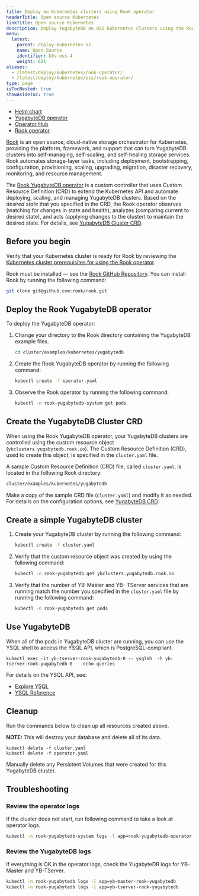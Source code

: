 ```yaml
---
title: Deploy on Kubernetes clusters using Rook operator
headerTitle: Open source Kubernetes
linkTitle: Open source Kubernetes
description: Deploy YugabyteDB on OSS Kubernetes clusters using the Rook YugabyteDB operator.
menu:
  latest:
    parent: deploy-kubernetes-sz
    name: Open Source
    identifier: k8s-oss-4
    weight: 621
aliases:
  - /latest/deploy/kubernetes/rook-operator/
  - /latest/deploy/kubernetes/oss/rook-operator/
type: page
isTocNested: true
showAsideToc: true
---
```



<ul class="nav nav-tabs-alt nav-tabs-yb">
  <li >
    <a href="/latest/deploy/kubernetes/single-zone/oss/helm-chart" class="nav-link">
      <i class="fas fa-cubes" aria-hidden="true"></i>
      Helm chart
    </a>
  </li>
  <li >
    <a href="/latest/deploy/kubernetes/single-zone/oss/yugabyte-operator" class="nav-link">
      <i class="fas fa-cubes" aria-hidden="true"></i>
      YugabyteDB operator
    </a>
  </li>
  <li >
    <a href="/latest/deploy/kubernetes/single-zone/oss/operator-hub" class="nav-link">
      <i class="fas fa-cubes" aria-hidden="true"></i>
      Operator Hub
    </a>
  </li>
  <li>
    <a href="/latest/deploy/kubernetes/single-zone/oss/rook-operator" class="nav-link active">
      <i class="fas fa-cubes" aria-hidden="true"></i>
      Rook operator
    </a>
  </li>
</ul>



[Rook](https://rook.io) is an open source, cloud-native storage orchestrator for Kubernetes, providing the platform, framework, and support that can turn YugabyteDB clusters into self-managing, self-scaling, and self-healing storage services. Rook automates storage-layer tasks, including deployment, bootstrapping, configuration, provisioning, scaling, upgrading, migration, disaster recovery, monitoring, and resource management.

The [Rook YugabyteDB operator](https://rook.io/docs/rook/v1.1/yugabytedb.html) is a custom controller that uses Custom Resource Definition (CRD) to extend the Kubernetes API and automate deploying, scaling, and managing YugabyteDB clusters.  Based on the  _desired state_ that you specified in the CRD, the Rook operator observes (watching for changes in state and health), analyzes (comparing current to desired state), and acts (applying changes to the cluster) to maintain the desired state. For details, see [YugabyteDB Cluster CRD](https://rook.io/docs/rook/v1.1/yugabytedb-cluster-crd.html).

## Before you begin

Verify that your Kubernetes cluster is ready for Rook by reviewing the [Kubernetes cluster prerequisites for using the Rook operator](https://github.com/rook/rook/blob/master/Documentation/k8s-pre-reqs.md).

Rook must be installed — see the [Rook GitHub Repository](https://github.com/rook/rook). You can install Rook by running the following command:

```sh
git clone git@github.com:rook/rook.git
```

## Deploy the Rook YugabyteDB operator

To deploy the YugabyteDB operator:

1. Change your directory to the Rook directory containing the YugabyteDB example files.

    ```sh
    cd cluster/examples/kubernetes/yugabytedb
    ```

2. Create the Rook YugabyteDB operator by running the following command:

    ```sh
    kubectl create -f operator.yaml
    ```

3. Observe the Rook operator by running the following command:

    ```sh
    kubectl -n rook-yugabytedb-system get pods
    ```

## Create the YugabyteDB Cluster CRD

When using the Rook YugabyteDB operator, your YugabyteDB clusters are controlled using the custom resource object (`ybclusters.yugabytedb.rook.io`). The Custom Resource Definition (CRD), used to create this object, is specified in the `cluster.yaml` file.  

A sample Custom Resource Definition (CRD) file, called `cluster.yaml`, is located in the following Rook directory:

```sh
cluster/examples/kubernetes/yugabytedb
```

Make a copy of the sample CRD file (`cluster.yaml`)  and modify it as needed. For details on the configuration options, see [YugabyteDB CRD](https://rook.io/docs/rook/v1.1/yugabytedb-cluster-crd.html).

## Create a simple YugabyteDB cluster

1. Create your YugabyteDB cluster by running the following command:

    ```sh
    kubectl create -f cluster.yaml
    ```

2. Verify that the custom resource object was created by using the following command:

    ```sh
    kubectl -n rook-yugabytedb get ybclusters.yugabytedb.rook.io
    ```

3. Verify that the number of YB-Master and YB- TServer services that are running match the number you specified in the `cluster.yaml` file by running the following command:

    ```sh
    kubectl -n rook-yugabytedb get pods
    ```

## Use YugabyteDB

When all of the pods in YugabyteDB cluster are running, you can use the YSQL shell to access the YSQL API, which is PostgreSQL-compliant.

```console
kubectl exec -it yb-tserver-rook-yugabytedb-0 -- ysqlsh  -h yb-tserver-rook-yugabytedb-0  --echo-queries
```

For details on the YSQL API, see:

- [Explore YSQL](../../../../../quick-start/explore-ysql/)
- [YSQL Reference](../../../../../api/ysql/) 

## Cleanup

Run the commands below to clean up all resources created above.

**NOTE:** This will destroy your database and delete all of its data.

```console
kubectl delete -f cluster.yaml
kubectl delete -f operator.yaml
```

Manually delete any Persistent Volumes that were created for this YugabyteDB cluster.

## Troubleshooting

### Review the operator logs

If the cluster does not start, run following command to take a look at operator logs.

```sh
kubectl -n rook-yugabytedb-system logs -l app=rook-yugabytedb-operator
```

### Review the YugabyteDB logs

If everything is OK in the operator logs, check the YugabyteDB logs for YB-Master and YB-TServer.

```sh
kubectl -n rook-yugabytedb logs -l app=yb-master-rook-yugabytedb
kubectl -n rook-yugabytedb logs -l app=yb-tserver-rook-yugabytedb
```
